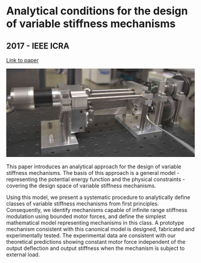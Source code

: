 # Analytical conditions for the design of variable stiffness mechanisms
## 2017 - IEEE ICRA

[Link to paper](https://ieeexplore.ieee.org/document/7989147)

![](https://raw.githubusercontent.com/aaronchongth/quasar-site/assets/analytical_design.jpg)

This paper introduces an analytical approach for the design of variable stiffness mechanisms. The basis of this approach is a general model - representing the potential energy function and the physical constraints - covering the design space of variable stiffness mechanisms.

Using this model, we present a systematic procedure to analytically define classes of variable stiffness mechanisms from first principles. Consequently, we identify mechanisms capable of infinite range stiffness modulation using bounded motor forces, and define the simplest mathematical model representing mechanisms in this class. A prototype mechanism consistent with this canonical model is designed, fabricated and experimentally tested. The experimental data are consistent with our theoretical predictions showing constant motor force independent of the output deflection and output stiffness when the mechanism is subject to external load.
